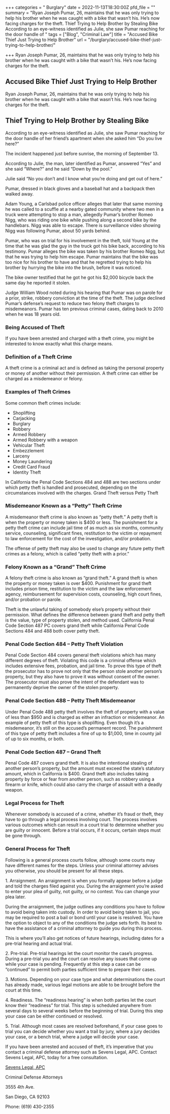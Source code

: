 +++
categories = " Burglary"
date = 2022-11-13T18:30:00Z
pfd_file = ""
summary = "Ryan Joseph Pumar, 26, maintains that he was only trying to help his brother when he was caught with a bike that wasn’t his. He’s now facing charges for the theft. Thief Trying to Help Brother by Stealing Bike According to an eye-witness identified as Julie, she saw Pumar reaching for the door handle of "
tags = ["Blog", "Criminal Law"]
title = "Accused Bike Thief Just Trying to Help Brother"
url = "/burglary/accused-bike-thief-just-trying-to-help-brother/"

+++
Ryan Joseph Pumar, 26, maintains that he was only trying to help his brother when he was caught with a bike that wasn’t his. He’s now facing charges for the theft.

## Accused Bike Thief Just Trying to Help Brother

Ryan Joseph Pumar, 26, maintains that he was only trying to help his brother when he was caught with a bike that wasn’t his. He’s now facing charges for the theft.

## Thief Trying to Help Brother by Stealing Bike

According to an eye-witness identified as Julie, she saw Pumar reaching for the door handle of her friend’s apartment when she asked him “Do you live here?”

The incident happened just before sunrise, the morning of September 13.

According to Julie, the man, later identified as Pumar, answered “Yes” and she said “Where?” and he said “Down by the pool.”

Julie said “No you don’t and I know what you’re doing and get out of here.”

Pumar, dressed in black gloves and a baseball hat and a backpack then walked away.

Adam Young, a Carlsbad police officer alleges that later that same morning he was called to a scuffle at a nearby gated community where two men in a truck were attempting to stop a man, allegedly Pumar’s brother Romeo Nigg, who was riding one bike while pushing along a second bike by the handlebars. Nigg was able to escape. There is surveillance video showing Nigg was following Pumar, about 50 yards behind.

Pumar, who was on trial for his involvement in the theft, told Young at the time that he was glad the guy in the truck got his bike back, according to his testimony. Pumar alleges the bike was taken by his brother Romeo Nigg, but that he was trying to help him escape. Pumar maintains that the bike was too nice for his brother to have and that he regretted trying to help his brother by hurrying the bike into the brush, before it was noticed.

The bike owner testified that he got he got his $2,000 bicycle back the same day he reported it stolen.

Judge William Wood noted during his hearing that Pumar was on parole for a prior, strike, robbery conviction at the time of the theft. The judge declined Pumar’s defense’s request to reduce two felony theft charges to misdemeanors. Pumar has ten previous criminal cases, dating back to 2010 when he was 18 years old.

### Being Accused of Theft

If you have been arrested and charged with a theft crime, you might be interested to know exactly what this charge means.

### Definition of a Theft Crime

A theft crime is a criminal act and is defined as taking the personal property or money of another without their permission. A theft crime can either be charged as a misdemeanor or felony.

### Examples of Theft Crimes

Some common theft crimes include:

* Shoplifting
* Carjacking
* Burglary
* Robbery
* Armed Robbery
* Armed Robbery with a weapon
* Vehicular Theft
* Embezzlement
* Larceny
* Money Laundering
* Credit Card Fraud
* Identity Theft

In California the Penal Code Sections 484 and 488 are two sections under which petty theft is handled and prosecuted, depending on the circumstances involved with the charges. Grand Theft versus Petty Theft

### Misdemeanor Known as a “Petty” Theft Crime

A misdemeanor theft crime is also known as “petty theft.” A petty theft is when the property or money taken is $400 or less. The punishment for a petty theft crime can include jail time of as much as six months, community service, counseling, significant fines, restitution to the victim or repayment to law enforcement for the cost of the investigation, and/or probation.

The offense of petty theft may also be used to change any future petty theft crimes as a felony, which is called “petty theft with a prior.”

### Felony Known as a “Grand” Theft Crime

A felony theft crime is also known as “grand theft.” A grand theft is when the property or money taken is over $400. Punishment for grand theft includes prison time, restitution to the victim and the law enforcement agency, reimbursement for supervision costs, counseling, high court fines, and/or probation or parole.

Theft is the unlawful taking of somebody else’s property without their permission. What defines the difference between grand theft and petty theft is the value, type of property stolen, and method used. California Penal Code Section 487 PC covers grand theft while California Penal Code Sections 484 and 488 both cover petty theft.

### Penal Code Section 484 – Petty Theft Violation

Penal Code Section 484 covers general theft violations which has many different degrees of theft. Violating this code is a criminal offense which includes extensive fees, probation, and jail time. To prove this type of theft the prosecutor has to prove not only that the person stole another person’s property, but they also have to prove it was without consent of the owner. The prosecutor must also prove the intent of the defendant was to permanently deprive the owner of the stolen property.

### Penal Code Section 488 – Petty Theft Misdemeanor

Under Penal Code 488 petty theft involves the theft of property with a value of less than $950 and is charged as either an infraction or misdemeanor. An example of petty theft of this type is shoplifting. Even though it’s a misdemeanor, it’s still on the accused’s permanent record. The punishment of this type of petty theft includes a fine of up to $1,000, time in county jail of up to six months, or both.

### Penal Code Section 487 – Grand Theft

Penal Code 487 covers grand theft. It is also the intentional stealing of another person’s property, but the amount must exceed the state’s statutory amount, which in California is $400. Grand theft also includes taking property by force or fear from another person, such as robbery using a firearm or knife, which could also carry the charge of assault with a deadly weapon.

### Legal Process for Theft

Whenever somebody is accused of a crime, whether it’s fraud or theft, they have to go through a legal process involving court. The process involves various outcomes which can result in a court trial to determine whether you are guilty or innocent. Before a trial occurs, if it occurs, certain steps must be gone through.

### General Process for Theft

Following is a general process courts follow, although some courts may have different names for the steps. Unless your criminal attorney advises you otherwise, you should be present for all these steps.

1\. Arraignment. An arraignment is when you formally appear before a judge and told the charges filed against you. During the arraignment you’re asked to enter your plea of guilty, not guilty, or no contest. You can change your plea later.

During the arraignment, the judge outlines any conditions you have to follow to avoid being taken into custody. In order to avoid being taken to jail, you may be required to post a bail or bond until your case is resolved. You have the option to object to any of the conditions the judge sets forth. Its best to have the assistance of a criminal attorney to guide you during this process.

This is where you’ll also get notices of future hearings, including dates for a pre-trial hearing and actual trial.

2\. Pre-trial. Pre-trial hearings let the court monitor the case’s progress. During a pre-trial you and the court can resolve any issues that come up while your case is pending. Frequently at this step a case can be “continued” to permit both parties sufficient time to prepare their cases.

3\. Motions. Depending on your case type and what determinations the court has already made, various legal motions are able to be brought before the court at this time.

4\. Readiness. The “readiness hearing” is when both parties let the court know their “readiness” for trial. This step is scheduled anywhere from several days to several weeks before the beginning of trial. During this step your case can be either continued or resolved.

5\. Trial. Although most cases are resolved beforehand, if your case goes to trial you can decide whether you want a trail by jury, where a jury decides your case, or a bench trial, where a judge will decide your case.

If you have been arrested and accused of theft, it’s imperative that you contact a criminal defense attorney such as Sevens Legal, APC. Contact Sevens Legal, APC, today for a free consultation.

[Sevens Legal, APC](http://www.sevenslegal.com/ "Sevens Legal, APC")

Criminal Defense Attorneys

3555 4th Ave.

San Diego, CA 92103

Phone: (619) 430-2355